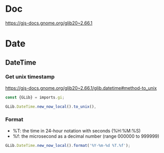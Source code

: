 # Doc
https://gjs-docs.gnome.org/glib20~2.66.1

# Date

## DateTime
### Get unix timestamp
https://gjs-docs.gnome.org/glib20~2.66.1/glib.datetime#method-to_unix

```js
const {GLib} = imports.gi;

GLib.DateTime.new_now_local().to_unix(),

```

### Format

- \%T: the time in 24-hour notation with seconds (\%H:\%M:\%S)
- \%f: the microsecond as a decimal number (range 000000 to 999999)

```js
GLib.DateTime.new_now_local().format('%Y-%m-%d %T.%f');
```

